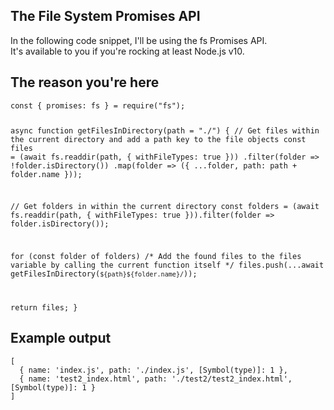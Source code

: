 <h2>The File System Promises API</h2>
<p>
  In the following code snippet, I'll be using the fs Promises API.<br>
  It's available to you if you're rocking at least Node.js v10.
</p>

<h2>The reason you're here</h2>
<code>const { promises: fs } = require("fs");

async function getFilesInDirectory(path = "./") {
  // Get files within the current directory and add a path key to the file objects
  const files = (await fs.readdir(path, { withFileTypes: true }))
    .filter(folder => !folder.isDirectory())
    .map(folder => ({ ...folder, path: path + folder.name }));
	
  // Get folders in within the current directory
  const folders = (await fs.readdir(path, { withFileTypes: true })).filter(folder => folder.isDirectory());

  for (const folder of folders)
    /*
      Add the found files to the files variable by calling the
      current function itself
    */
    files.push(...await getFilesInDirectory(`${path}${folder.name}/`));

  return files;
}</code>

<h2>Example output</h2>
<code>[
  { name: 'index.js', path: './index.js', [Symbol(type)]: 1 },
  { name: 'test2_index.html', path: './test2/test2_index.html', [Symbol(type)]: 1 }
]</code>
